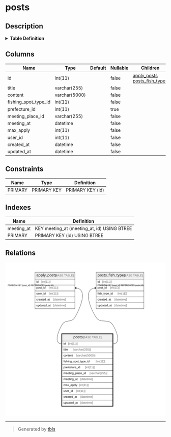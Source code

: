 # posts

## Description

<details>
<summary><strong>Table Definition</strong></summary>

```sql
CREATE TABLE `posts` (
  `id` int(11) NOT NULL AUTO_INCREMENT,
  `title` varchar(255) COLLATE utf8mb4_ja_0900_as_cs NOT NULL,
  `content` varchar(5000) COLLATE utf8mb4_ja_0900_as_cs NOT NULL,
  `fishing_spot_type_id` int(11) NOT NULL,
  `prefecture_id` int(11) DEFAULT NULL,
  `meeting_place_id` varchar(255) COLLATE utf8mb4_ja_0900_as_cs NOT NULL,
  `meeting_at` datetime NOT NULL,
  `max_apply` int(11) NOT NULL,
  `user_id` int(11) NOT NULL,
  `created_at` datetime NOT NULL,
  `updated_at` datetime NOT NULL,
  PRIMARY KEY (`id`),
  KEY `meeting_at` (`meeting_at`,`id`)
) ENGINE=InnoDB AUTO_INCREMENT=12 DEFAULT CHARSET=utf8mb4 COLLATE=utf8mb4_ja_0900_as_cs
```

</details>

## Columns

| Name | Type | Default | Nullable | Children | Parents | Comment |
| ---- | ---- | ------- | -------- | -------- | ------- | ------- |
| id | int(11) |  | false | [apply_posts](apply_posts.md) [posts_fish_types](posts_fish_types.md) |  |  |
| title | varchar(255) |  | false |  |  |  |
| content | varchar(5000) |  | false |  |  |  |
| fishing_spot_type_id | int(11) |  | false |  |  |  |
| prefecture_id | int(11) |  | true |  |  |  |
| meeting_place_id | varchar(255) |  | false |  |  |  |
| meeting_at | datetime |  | false |  |  |  |
| max_apply | int(11) |  | false |  |  |  |
| user_id | int(11) |  | false |  |  |  |
| created_at | datetime |  | false |  |  |  |
| updated_at | datetime |  | false |  |  |  |

## Constraints

| Name | Type | Definition |
| ---- | ---- | ---------- |
| PRIMARY | PRIMARY KEY | PRIMARY KEY (id) |

## Indexes

| Name | Definition |
| ---- | ---------- |
| meeting_at | KEY meeting_at (meeting_at, id) USING BTREE |
| PRIMARY | PRIMARY KEY (id) USING BTREE |

## Relations

![er](posts.svg)

---

> Generated by [tbls](https://github.com/k1LoW/tbls)
